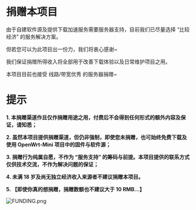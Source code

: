 # 捐赠本项目

由于自建软件源及提供下载加速服务需要服务器支持，目前我们已尽量选择 “比较经济” 的服务解决方案。

但若您可以为此项目出一份力，我们将衷心感谢~

我们保证捐赠所得收入将全部用于改善下载体验以及日常维护项目之用。

本项目目前也接受 线路/带宽优秀 的服务器捐赠~

# 提示

**1. 本捐赠渠道作且仅作捐赠用途之用，付费后不会得到任何形式的额外内容及保证，请知悉；**

**2. 虽然本项目提供捐赠渠道，但仍非强制，即使您未捐赠，也可始终免费下载及使用 OpenWrt-Mini 项目中的固件与软件源；**

**3. 捐赠行为纯属自愿，不作为 “服务支持” 的筹码与前提。本项目提供的联系方式仅供技术交流，不作为解决问题的保证；**

**4. 未满 18 岁及尚无独立经济收入来源者不建议捐赠本项目。**

**5. 【即使你真的想捐赠，捐赠数额也不建议大于 10 RMB...】**

<img src="https://img03.mifile.cn/v1/MI_542ED8B1722DC/6d609b4650ce286cfe9871260dffc224.png" alt="FUNDING.png" title="FUNDING.png" />
